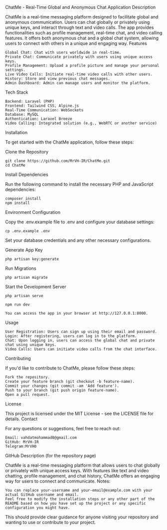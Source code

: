 ChatMe - Real-Time Global and Anonymous Chat Application
Description

ChatMe is a real-time messaging platform designed to facilitate global and anonymous communication. Users can chat globally or privately using unique keys, and interact through text and video calls. The app provides functionalities such as profile management, real-time chat, and video calling features. It offers both anonymous chat and a global chat system, allowing users to connect with others in a unique and engaging way.
Features

    Global Chat: Chat with users worldwide in real-time.
    Private Chat: Communicate privately with users using unique access keys.
    Profile Management: Upload a profile picture and manage your personal settings.
    Live Video Calls: Initiate real-time video calls with other users.
    History: Store and view previous chat messages.
    Admin Dashboard: Admin can manage users and monitor the platform.

Tech Stack

    Backend: Laravel (PHP)
    Frontend: Tailwind CSS, Alpine.js
    Real-Time Communication: WebSockets
    Database: MySQL
    Authentication: Laravel Breeze
    Video Calling: Integrated solution (e.g., WebRTC or another service)

Installation

To get started with the ChatMe application, follow these steps:

Clone the Repository

    git clone https://github.com/MrVH-IR/ChatMe.git
    cd ChatMe


Install Dependencies

Run the following command to install the necessary PHP and JavaScript dependencies:

    composer install
    npm install

Environment Configuration

Copy the .env.example file to .env and configure your database settings:

    cp .env.example .env

Set your database credentials and any other necessary configurations.

Generate App Key

    php artisan key:generate

Run Migrations

    php artisan migrate

Start the Development Server

    php artisan serve

    npm run dev

    You can access the app in your browser at http://127.0.0.1:8000.

Usage

    User Registration: Users can sign up using their email and password.
    Login: After registering, users can log in to the platform.
    Chat: Upon logging in, users can access the global chat and private chat using unique keys.
    Video Calls: Users can initiate video calls from the chat interface.

Contributing

If you'd like to contribute to ChatMe, please follow these steps:

    Fork the repository.
    Create your feature branch (git checkout -b feature-name).
    Commit your changes (git commit -am 'Add feature').
    Push to your branch (git push origin feature-name).
    Open a pull request.

License

This project is licensed under the MIT License - see the LICENSE file for details.
Contact

For any questions or suggestions, feel free to reach out:

    Email: vahdatmohammad0@gmail.com
    GitHub: MrVH-IR
    Telegram:MrVH0

GitHub Description (for the repository page)

ChatMe is a real-time messaging platform that allows users to chat globally or privately with unique access keys. With features like text and video chatting, profile management, and chat history, ChatMe offers an engaging way for users to connect and communicate.
Notes:

    You can replace your-username and your-email@example.com with your actual GitHub username and email.
    Feel free to modify the installation steps or any other part of the README based on how you have set up the project or any specific configuration you might have.

This should provide clear guidance for anyone visiting your repository and wanting to use or contribute to your project.

